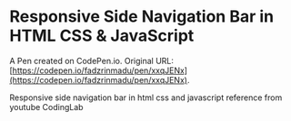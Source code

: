 # Responsive Side Navigation Bar in HTML CSS & JavaScript

A Pen created on CodePen.io. Original URL: [https://codepen.io/fadzrinmadu/pen/xxqJENx](https://codepen.io/fadzrinmadu/pen/xxqJENx).

Responsive side navigation bar in html css and javascript reference from youtube CodingLab